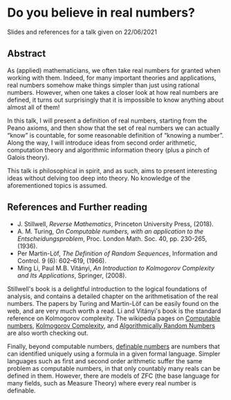 # Do you believe in real numbers?
Slides and references for a talk given on 22/06/2021

## Abstract
As (applied) mathematicians, we often take real numbers for granted when working with them. Indeed, for many important theories and applications, real numbers somehow make things simpler than just using rational numbers. However, when one takes a closer look at how real numbers are defined, it turns out surprisingly that it is impossible to know anything about almost all of them!

In this talk, I will present a definition of real numbers, starting from the Peano axioms, and then show that the set of real numbers we can actually “know” is countable, for some reasonable definition of “knowing a number”. Along the way, I will introduce ideas from second order arithmetic, computation theory and algorithmic information theory (plus a pinch of Galois theory).

This talk is philosophical in spirit, and as such, aims to present interesting ideas without delving too deep into theory. No knowledge of the aforementioned topics is assumed.

## References and Further reading
* J. Stillwell, *Reverse Mathematics*, Princeton University Press, (2018).
* A. M. Turing, *On Computable numbers, with an application to the Entscheidungsproblem*, Proc. London Math. Soc. 40, pp. 230-265, (1936).
* Per Martin-Löf, *The Definition of Random Sequences*, Information and Control. 9 (6): 602–619, (1966).
* Ming Li, Paul M.B. Vitányi, *An Introduction to Kolmogorov Complexity and Its Applications*, Springer, (2008).

Stillwell's book is a delightful introduction to the logical foundations of analysis, and contains a detailed chapter on the arithmetisation of the real numbers. The papers by Turing and Martin-Löf can be easily found on the web, and are very much worth a read. Li and Vitányi's book is the standard reference on Kolmogorov complexity. The wikipedia pages on [Computable numbers](https://en.wikipedia.org/wiki/Computable_number), [Kolmogorov Complexity](https://en.wikipedia.org/wiki/Kolmogorov_complexity), and [Algorithmically Random Numbers](https://en.wikipedia.org/wiki/Algorithmically_random_sequence) are also worth checking out.

Finally, beyond computable numbers, [definable numbers](https://en.wikipedia.org/wiki/Definable_real_number) are numbers that can identified uniquely using a formula in a given formal language. Simpler languages such as first and second order arithmetic suffer the same problem as computable numbers, in that only countably many reals can be defined in them. However, there are models of ZFC (the base language for many fields, such as Measure Theory) where every real number is definable.